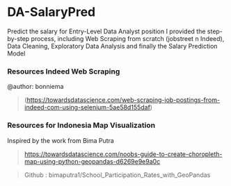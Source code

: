 # DA-SalaryPred
Predict the salary for Entry-Level Data Analyst position
I provided the step-by-step process, including Web Scraping from scratch (jobstreet n Indeed), Data Cleaning, Exploratory Data Analysis and finally the Salary Prediction Model 


### Resources Indeed Web Scraping
@author: bonniema

> (https://towardsdatascience.com/web-scraping-job-postings-from-indeed-com-using-selenium-5ae58d155daf)

### Resources for Indonesia Map Visualization
Inspired by the work from Bima Putra

> https://towardsdatascience.com/noobs-guide-to-create-choropleth-map-using-python-geopandas-d6269e9e9a0c

> Github : bimaputra1/School_Participation_Rates_with_GeoPandas
